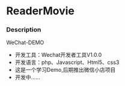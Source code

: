 # ReaderMovie
### Description
WeChat-DEMO</br>
<ul>
  <li>开发工具：Wechat开发者工具V1.0.0</li>
  <li>开发语言：php、Javascript、Html5、css3</li>
  <li>这是一个学习Demo,后期推出微信小店项目</li>
  <li>开发中……</li>
</ul>
